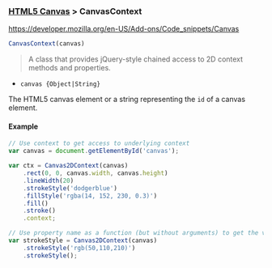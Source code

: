 ### [HTML5 Canvas](../) > CanvasContext

https://developer.mozilla.org/en-US/Add-ons/Code_snippets/Canvas

```js
CanvasContext(canvas)
```

> A class that provides jQuery-style chained access to 2D context methods and properties.

- <code>canvas {Object|String}</code>

The HTML5 canvas element or a string representing the ```id``` of a canvas element.

#### Example
```js
// Use context to get access to underlying context
var canvas = document.getElementById('canvas');

var ctx = Canvas2DContext(canvas)
    .rect(0, 0, canvas.width, canvas.height)
    .lineWidth(20)
    .strokeStyle('dodgerblue')
    .fillStyle('rgba(14, 152, 230, 0.3)')
    .fill()
    .stroke()
    .context;

// Use property name as a function (but without arguments) to get the value
var strokeStyle = Canvas2DContext(canvas)
    .strokeStyle('rgb(50,110,210)')
    .strokeStyle();
```
